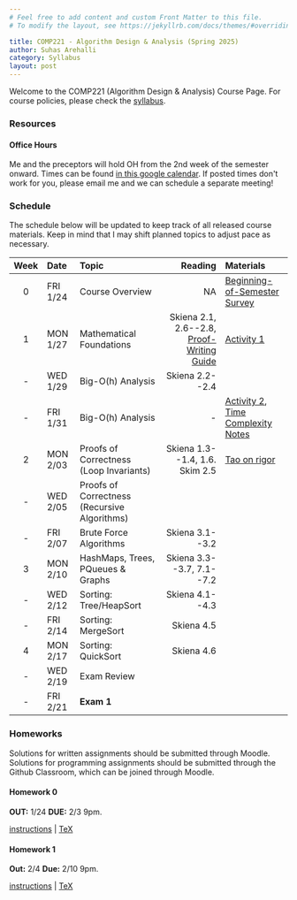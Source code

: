 ```yaml
---
# Feel free to add content and custom Front Matter to this file.
# To modify the layout, see https://jekyllrb.com/docs/themes/#overriding-theme-defaults

title: COMP221 - Algorithm Design & Analysis (Spring 2025) 
author: Suhas Arehalli
category: Syllabus
layout: post
---
```


Welcome to the COMP221 (Algorithm Design & Analysis) Course Page. For course policies, please check the [syllabus](https://docs.google.com/document/d/1P9VY0hKVDXovrCSrKR945ABx7OEdYHeL6emMn3wPva0/edit?usp=sharing). 


### Resources

#### Office Hours
Me and the preceptors will hold OH from the 2nd week of the semester onward. Times can be found [in this google calendar](https://calendar.google.com/calendar/u/0?cid=Y183Y2IzMjliOTYxY2ZlM2YyNDZmZDBkNzQzNmM4OTE4YWI2OWEyZTY4MTBiNGU1MjAwNWU1MjUxM2ExNzdkYTIyQGdyb3VwLmNhbGVuZGFyLmdvb2dsZS5jb20). If posted times don't work for you, please email me and we can schedule a separate meeting!

### Schedule
The schedule below will be updated to keep track of all released course materials. Keep in mind that I may shift planned topics to adjust pace as necessary. 

<div class="table-wrapper" markdown="block">

| Week | Date | Topic | Reading | Materials |
| :-: | :- | :- | -: | :- |
| 0 | FRI 1/24 | Course Overview | NA | [Beginning-of-Semester Survey](https://docs.google.com/forms/d/e/1FAIpQLScDKtLwncty4q2UVQHeikCHnr1FIOFyebtu2vbyejMzGehg_Q/viewform?usp=sharing) |
| 1 | MON 1/27 | Mathematical Foundations | Skiena 2.1, 2.6--2.8, [Proof-Writing Guide]({{site.url}}/notes/ProofGuide.pdf)  | [Activity 1](pages/Activity01)  |
| - | WED 1/29 | Big-O(h) Analysis  | Skiena 2.2--2.4 | |
| - | FRI 1/31 | Big-O(h) Analysis  | -  | [Activity 2](pages/Activity01), [Time Complexity Notes]({{site.url}}/notes/TimeComplexity.pdf)  |
| 2 | MON 2/03 | Proofs of Correctness (Loop Invariants) | Skiena 1.3--1.4, 1.6. Skim 2.5  |[Tao on rigor](https://terrytao.wordpress.com/career-advice/theres-more-to-mathematics-than-rigour-and-proofs/)  |
| - | WED 2/05 | Proofs of Correctness (Recursive Algorithms) |  |  |
| - | FRI 2/07 | Brute Force Algorithms  | Skiena 3.1--3.2 | |
| 3 | MON 2/10 | HashMaps, Trees, PQueues & Graphs | Skiena 3.3--3.7, 7.1--7.2  |   |
| - | WED 2/12 | Sorting: Tree/HeapSort | Skiena 4.1--4.3 |  |
| - | FRI 2/14 | Sorting: MergeSort | Skiena 4.5  |   |
| 4 | MON 2/17 | Sorting: QuickSort | Skiena 4.6 |  |
| - | WED 2/19 | Exam Review | |  |
| - | FRI 2/21 | **Exam 1** |  | |

</div> 

### Homeworks
Solutions for written assignments should be submitted through Moodle. Solutions for programming assignments should be submitted through the Github Classroom, which can be joined through Moodle. 

#### Homework 0
**OUT:** 1/24
**DUE:** 2/3 9pm. 

[instructions]({{site.url}}/hws/COMP221_HW0.pdf) | [TeX]({{site.url}}/hws/COMP221_HW0.tex)

#### Homework 1
**Out:** 2/4
**Due:** 2/10 9pm.

[instructions]({{site.url}}/hws/COMP221_HW1.pdf) | [TeX]({{site.url}}/hws/COMP221_HW1.tex)
